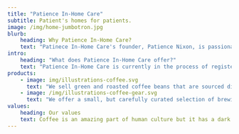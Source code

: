 ```yaml
---
title: "Patience In-Home Care"
subtitle: Patient's homes for patients.
image: /img/home-jumbotron.jpg
blurb:
    heading: Why Patience In-Home Care?
    text: "Patinece In-Home Care's founder, Patience Nixon, is passionate about in-home care, helping others and running the business the right way with the right people."
intro:
    heading: "What does Patience In-Home Care offer?"
    text: "Patience In-Home Care is currently in the process of registering, and expects to offer best in class in-home care to North Twin Cities residents sometine in 2021."
products:
    - image: img/illustrations-coffee.svg
      text: "We sell green and roasted coffee beans that are sourced directly from independent farmers and farm cooperatives. We’re proud to offer a variety of coffee beans grown with great care for the environment and local communities. Check our post or contact us directly for current availability."
    - image: /img/illustrations-coffee-gear.svg
      text: "We offer a small, but carefully curated selection of brewing gear and tools for every taste and experience level. No matter if you roast your own beans or just bought your first french press, you’ll find a gadget to fall in love with in our shop."
values:
    heading: Our values
    text: Coffee is an amazing part of human culture but it has a dark side too – one of colonialism and mindless abuse of natural resources and human lives. We want to turn this around and return the coffee trade to the drink’s exhilarating, empowering and unifying nature.
---
```


